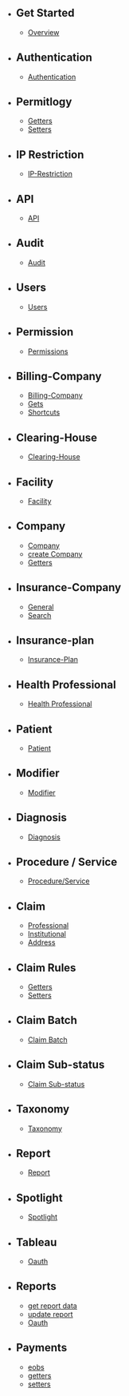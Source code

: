 - ## Get Started
    - [Overview](/{{route}}/{{version}}/overview)

- ## Authentication
    - [Authentication](/{{route}}/{{version}}/auth)

- ## Permitlogy
    - [Getters](/{{route}}/{{version}}/permitlogy/get)
    - [Setters](/{{route}}/{{version}}/permitlogy/store)

- ## IP Restriction
    - [IP-Restriction](/{{route}}/{{version}}/ip-restriction)

- ## API
    - [API](/{{route}}/{{version}}/api)
- ## Audit
    - [Audit](/{{route}}/{{version}}/audit)

- ## Users
    - [Users](/{{route}}/{{version}}/user)

- ## Permission
    - [Permissions](/{{route}}/{{version}}/permission)

- ## Billing-Company
    - [Billing-Company](/{{route}}/{{version}}/billing-company)
    - [Gets](/{{route}}/{{version}}/billing-company/gets)
    - [Shortcuts](/{{route}}/{{version}}/billing-company/shortcuts)

- ## Clearing-House
    - [Clearing-House](/{{route}}/{{version}}/clearing-house)

- ## Facility
    - [Facility](/{{route}}/{{version}}/facility)

- ## Company
    - [Company](/{{route}}/{{version}}/company/company)
    - [create Company](/{{route}}/{{version}}/company/create)
    - [Getters](/{{route}}/{{version}}/company/getters)

- ## Insurance-Company
    - [General](/{{route}}/{{version}}/insurance-company/general)
    - [Search](/{{route}}/{{version}}/insurance-company/search)

- ## Insurance-plan
    - [Insurance-Plan](/{{route}}/{{version}}/insurance-plan)
    
- ## Health Professional
    - [Health Professional](/{{route}}/{{version}}/health-professional)

- ## Patient
    - [Patient](/{{route}}/{{version}}/patient)

- ## Modifier
    - [Modifier](/{{route}}/{{version}}/modifier)

- ## Diagnosis
    - [Diagnosis](/{{route}}/{{version}}/diagnosis)

- ## Procedure / Service
    - [Procedure/Service](/{{route}}/{{version}}/procedure)

- ## Claim
    - [Professional](/{{route}}/{{version}}/claim/professional/claim)
    - [Institutional](/{{route}}/{{version}}/claim/institutional/claim)
    - [Address](/{{route}}/{{version}}/address)
- ## Claim Rules
    - [Getters](/{{route}}/{{version}}/claim/rules/getters)
    - [Setters](/{{route}}/{{version}}/claim/rules/setters)

- ## Claim Batch
    - [Claim Batch](/{{route}}/{{version}}/claim/claim-batch)

- ## Claim Sub-status
    - [Claim Sub-status](/{{route}}/{{version}}/claim/claim-sub-status)

- ## Taxonomy
    - [Taxonomy](/{{route}}/{{version}}/taxonomy)

- ## Report
    - [Report](/{{route}}/{{version}}/report)

- ## Spotlight
    - [Spotlight](/{{route}}/{{version}}/spotlight)

- ## Tableau
    - [Oauth](/{{route}}/{{version}}/tableau/oauth)

- ## Reports
    - [get report data](/{{route}}/{{version}}/reports/get)
    - [update report](/{{route}}/{{version}}/reports/update)
    - [Oauth](/{{route}}/{{version}}/tableau/oauth)

- ## Payments
    - [eobs](/{{route}}/{{version}}/payments/eobs)
    - [getters](/{{route}}/{{version}}/payments/getters)
    - [setters](/{{route}}/{{version}}/payments/setters)
